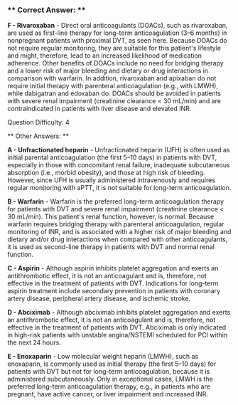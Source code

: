 ### ** Correct Answer: **

**F - Rivaroxaban** - Direct oral anticoagulants (DOACs), such as rivaroxaban, are used as first-line therapy for long-term anticoagulation (3–6 months) in nonpregnant patients with proximal DVT, as seen here. Because DOACs do not require regular monitoring, they are suitable for this patient's lifestyle and might, therefore, lead to an increased likelihood of medication adherence. Other benefits of DOACs include no need for bridging therapy and a lower risk of major bleeding and dietary or drug interactions in comparison with warfarin. In addition, rivaroxaban and apixaban do not require initial therapy with parenteral anticoagulation (e.g., with LMWH), while dabigatran and edoxaban do. DOACs should be avoided in patients with severe renal impairment (creatinine clearance < 30 mL/min) and are contraindicated in patients with liver disease and elevated INR.

Question Difficulty: 4

** Other Answers: **

**A - Unfractionated heparin** - Unfractionated heparin (UFH) is often used as initial parental anticoagulation (the first 5–10 days) in patients with DVT, especially in those with concomitant renal failure, inadequate subcutaneous absorption (i.e., morbid obesity), and those at high risk of bleeding. However, since UFH is usually administered intravenously and requires regular monitoring with aPTT, it is not suitable for long-term anticoagulation.

**B - Warfarin** - Warfarin is the preferred long-term anticoagulation therapy for patients with DVT and severe renal impairment (creatinine clearance < 30 mL/min). This patient's renal function, however, is normal. Because warfarin requires bridging therapy with parenteral anticoagulation, regular monitoring of INR, and is associated with a higher risk of major bleeding and dietary and/or drug interactions when compared with other anticoagulants, it is used as second-line therapy in patients with DVT and normal renal function.

**C - Aspirin** - Although aspirin inhibits platelet aggregation and exerts an antithrombotic effect, it is not an anticoagulant and is, therefore, not effective in the treatment of patients with DVT. Indications for long-term aspirin treatment include secondary prevention in patients with coronary artery disease, peripheral artery disease, and ischemic stroke.

**D - Abciximab** - Although abciximab inhibits platelet aggregation and exerts an antithrombotic effect, it is not an anticoagulant and is, therefore, not effective in the treatment of patients with DVT. Abciximab is only indicated in high-risk patients with unstable angina/NSTEMI scheduled for PCI within the next 24 hours.

**E - Enoxaparin** - Low molecular weight heparin (LMWH), such as enoxaparin, is commonly used as initial therapy (the first 5–10 days) for patients with DVT but not for long-term anticoagulation, because it is administered subcutaneously. Only in exceptional cases, LMWH is the preferred long-term anticoagulation therapy, e.g., in patients who are pregnant, have active cancer, or liver impairment and increased INR.

